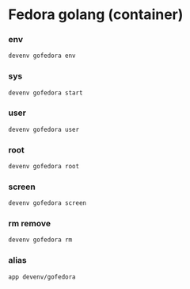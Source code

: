 # Fedora golang (container)

### env
```sh
devenv gofedora env
```

### sys
```sh
devenv gofedora start
```

### user
```sh
devenv gofedora user
```

### root
```sh
devenv gofedora root
```

### screen
```sh
devenv gofedora screen
```

### rm remove
```sh
devenv gofedora rm
```

### alias
```sh
app devenv/gofedora
```
